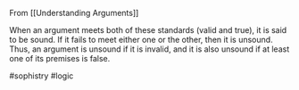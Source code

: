 From [[Understanding Arguments]]

When an argument meets both of these standards (valid and true), it is said to be sound. If it fails to meet either one or the other, then it is unsound. Thus, an argument is unsound if it is invalid, and it is also unsound if at least one of its premises is false.

#sophistry #logic